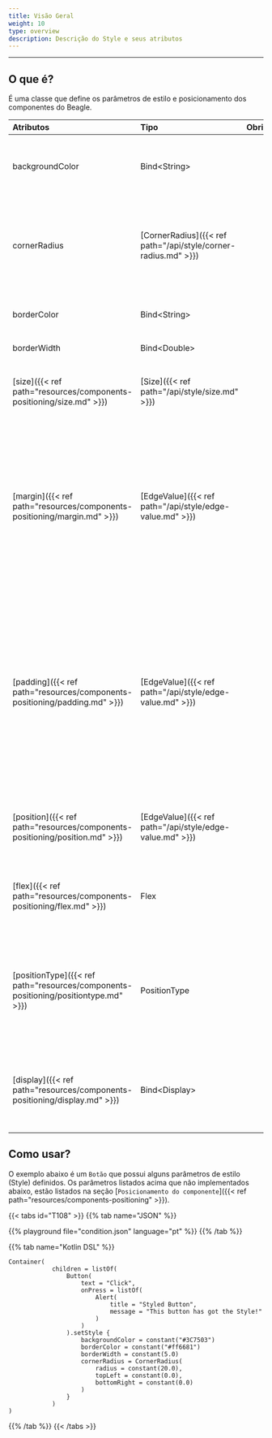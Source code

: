 ```yaml
---
title: Visão Geral
weight: 10
type: overview
description: Descrição do Style e seus atributos
---
```


---
## O que é?

É uma classe que define os parâmetros de estilo e posicionamento dos componentes do Beagle.

| Atributos | Tipo | Obrigatório | Definição |
| :-------- | :--- | :---------: | :-------- |
| backgroundColor | Bind\<String\> | | Define a cor de fundo em um componente. Deve ser listado com um formato de cor hexadecimal. Por exemplo, digite "#FFFFFF" para um fundo BRANCO. |
| cornerRadius | [CornerRadius]({{< ref path="/api/style/corner-radius.md" >}}) | | Define se o canto do componente é arredondado. Você pode definir um valor para o parâmetro `radius` que será aplicado a todos os cantos ou pode definir um valor para cada um dos cantos, como` topLeft`, `bottomLeft`,` topRight` e `bottomRight` |
| borderColor | Bind\<String\> | | Define a cor da borda de um componente. Formatos suportados: #RRGGBBAA e #RGBA. |
| borderWidth | Bind\<Double\> | | Define a largura da borda de um componente.
| [size]({{< ref path="resources/components-positioning/size.md" >}}) | [Size]({{< ref path="/api/style/size.md" >}}) | | Adiciona um tamanho a uma view. Clique no link do parâmetro [size]({{< ref path="resources/components-positioning/size.md" >}}) para mais detalhes.
| [margin]({{< ref path="resources/components-positioning/margin.md" >}})| [EdgeValue]({{< ref path="/api/style/edge-value.md" >}}) | | Adiciona espaçamento ao redor de um componente. Um componente com margem se deslocará dos limites de seu pai, mas também deslocará a localização de quaisquer irmãos. A margem de um componente contribui para o tamanho total de seu pai, se o pai for dimensionado automaticamente. Clique no link do parâmetro [margin]({{< ref path="resources/components-positioning/margin.md" >}}) para mais detalhes. |
| [padding]({{< ref path="resources/components-positioning/padding.md" >}}) | [EdgeValue]({{< ref path="/api/style/edge-value.md" >}}) | | Adiciona um espaço interno as laterais de um componente ao qual é aplicado. O `padding` no Yoga atua como se fosse um box-sizing: border-box. O preenchimento não será adicionado ao tamanho total de um elemento se ele tiver um conjunto de tamanho explícito. Para visualizações com tamanho automático, o preenchimento aumentará o tamanho do componente e também deslocará a localização de quaisquer filhos. Clique no link do parâmetro [padding]({{< ref path="resources/components-positioning/padding.md" >}}) para mais detalhes.
| [position]({{< ref path="resources/components-positioning/position.md" >}}) | [EdgeValue]({{< ref path="/api/style/edge-value.md" >}}) | | Adiciona espaço a posição de um componente. Clique no parâmetro [position]({{< ref path="resources/components-positioning/position.md" >}}) para mais detalhes.|
| [flex]({{< ref path="resources/components-positioning/flex.md" >}}) | Flex | | Define a propriedade `flex` no componente em que é aplicado. Clique no link do parâmetro [flex]({{< ref path="resources/components-positioning/flex.md" >}}) para mais detalhes |
| [positionType]({{< ref path="resources/components-positioning/positiontype.md" >}}) | PositionType | | Define a propriedade `position type` para definir a relação de um componente com seus componentes-parentes. Ele pode ser definido como `relative` ou `absolute`. Clique no link do parâmetro [positionType]({{< ref path="resources/components-positioning/positiontype.md" >}}) para mais detalhes.|
| [display]({{< ref path="resources/components-positioning/display.md" >}}) | Bind\<Display\> | | Habilita a propriedade `flex` para todos os filhos diretos do componente em que é aplicado. Clique no link do parêmtro [display]({{< ref path="resources/components-positioning/display.md" >}}) para mais detalhes.

## Como usar?

O exemplo abaixo é um `Botão` que possui alguns parâmetros de estilo (Style) definidos. Os parâmetros listados acima que não implementados abaixo, estão listados na seção [`Posicionamento do componente`]({{< ref path="resources/components-positioning" >}}).

{{< tabs id="T108" >}}
{{% tab name="JSON" %}}

<!-- json-playground:condition.json
{
  "_beagleComponent_":"beagle:screenComponent",
  "child":{
    "_beagleComponent_":"beagle:container",
    "children":[
      {
        "_beagleComponent_":"beagle:button",
        "text":"Click",
        "onPress":[
          {
            "_beagleAction_":"beagle:alert",
            "title":"Styled Button",
            "message":"This button has got the Style!"
          }
        ],
        "style":{
          "backgroundColor":"#3C7503",
          "cornerRadius":{
            "radius":20,
            "topLeft":0,
            "bottomRight":0
          },
          "borderColor":"#ff6681",
          "borderWidth":5,
          "size":{
            
          },
          "flex":{
            
          }
        }
      }
    ]
  }
}
-->

{{% playground file="condition.json" language="pt" %}}
{{% /tab %}}

{{% tab name="Kotlin DSL" %}}

```text
Container(
            children = listOf(
                Button(
                    text = "Click",
                    onPress = listOf(
                        Alert(
                            title = "Styled Button",
                            message = "This button has got the Style!"
                        )
                    )
                ).setStyle {
                    backgroundColor = constant("#3C7503")
                    borderColor = constant("#ff6681")
                    borderWidth = constant(5.0)
                    cornerRadius = CornerRadius(
                        radius = constant(20.0),
                        topLeft = constant(0.0),
                        bottomRight = constant(0.0)
                    )
                }
            )
)

```

{{% /tab %}}
{{< /tabs >}}


